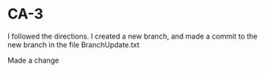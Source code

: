 # CA-3
I followed the directions. I created a new branch, and made a commit to the new branch in the file BranchUpdate.txt


Made a change
